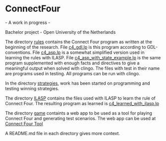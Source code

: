 # ConnectFour
\- A work in progress \-

Bachelor project - Open University of the Netherlands

The directory [rules](./rules/) contains the Connect Four program as written at the beginning of the research. File [c4\_gdl.lp](./rules/c4_gdl.lp) is this program according to GDL-conventions. File [c4\_asp.lp](./rules/c4_asp.lp) is a somewhat simplified version used in learning the rules with ILASP. File [c4\_asp\_with\_state\_example.lp](./rules/c4_asp_with_state_example.lp) is the same program supplemented with enough facts and directives to give a meaningful output when solved with clingo.  The files with test in their name are programs used in testing. All programs can be run with clingo.

In the directory [strategies](./strategies/), work has been started on programming and testing winning strategies.
 
The directory [ILASP](./ILASP/) contains the files used with ILASP to learn the rule of Connect Four. The resulting program as learned is [c4\_learned\_with\_ilasp.lp](./c4_learned_with_ilasp.lp)

The directory [game](./game/) containts a web app to be used as a tool for playing Connect Four and generating test scenarios. The web app can be used at [Connect Four Tool](https://kladblok.app)

A README.md file in each directory gives more context.